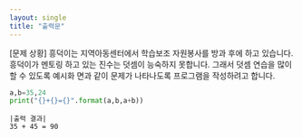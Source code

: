 ```yaml
---
layout: single
title: "출력문"
---
```


[문제 상황] 
흥덕이는 지역아동센터에서 학습보조 자원봉사를 방과 후에 하고 있습니다. 
흥덕이가 멘토링 하고 있는 진수는 덧셈이 능숙하지 못합니다. 
그래서 덧셈 연습을 많이 할 수 있도록 예시화 면과 같이 문제가 나타나도록 프로그램을 작성하려고 합니다.

~~~python
a,b=35,24
print("{}+{}={}".format(a,b,a+b))
~~~

~~~
|출력 결과|  
35 + 45 = 90
~~~
